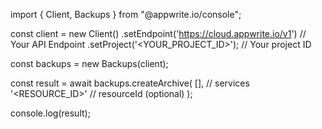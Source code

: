 import { Client, Backups } from "@appwrite.io/console";

const client = new Client()
    .setEndpoint('https://cloud.appwrite.io/v1') // Your API Endpoint
    .setProject('<YOUR_PROJECT_ID>'); // Your project ID

const backups = new Backups(client);

const result = await backups.createArchive(
    [], // services
    '<RESOURCE_ID>' // resourceId (optional)
);

console.log(result);

